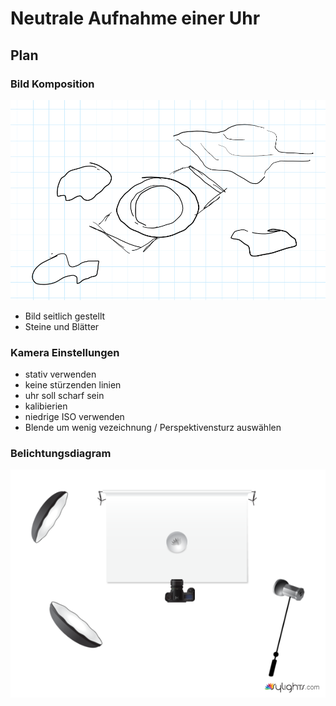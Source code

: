 # Neutrale Aufnahme einer Uhr
## Plan

### Bild Komposition

![alt text](image.png)

- Bild seitlich gestellt
- Steine und Blätter 

### Kamera Einstellungen

- stativ verwenden
- keine stürzenden linien
- uhr soll scharf sein 
- kalibierien
- niedrige ISO verwenden
- Blende um wenig vezeichnung / Perspektivensturz auswählen

### Belichtungsdiagram

![alt text](<Neutrale Aufnahme by Cmdrprotogen27.png>)